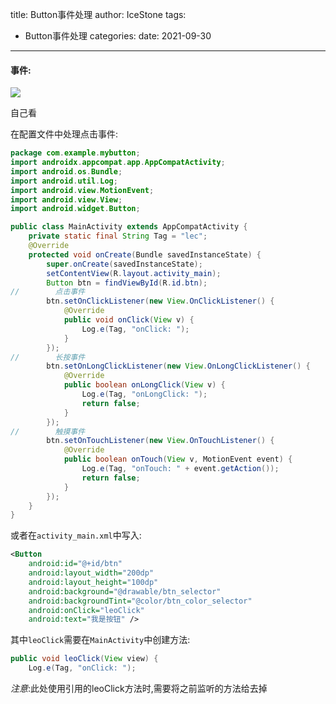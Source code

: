 title: Button事件处理
author: IceStone 
tags: 
  - Button事件处理
categories: 
date: 2021-09-30
---
#### 事件:

![](/images/3i9dwt6rzk.png)

自己看

在配置文件中处理点击事件:

```java
package com.example.mybutton;
import androidx.appcompat.app.AppCompatActivity;
import android.os.Bundle;
import android.util.Log;
import android.view.MotionEvent;
import android.view.View;
import android.widget.Button;

public class MainActivity extends AppCompatActivity {
    private static final String Tag = "lec";
    @Override
    protected void onCreate(Bundle savedInstanceState) {
        super.onCreate(savedInstanceState);
        setContentView(R.layout.activity_main);
        Button btn = findViewById(R.id.btn);
//        点击事件
        btn.setOnClickListener(new View.OnClickListener() {
            @Override
            public void onClick(View v) {
                Log.e(Tag, "onClick: ");
            }
        });
//        长按事件
        btn.setOnLongClickListener(new View.OnLongClickListener() {
            @Override
            public boolean onLongClick(View v) {
                Log.e(Tag, "onLongClick: ");
                return false;
            }
        });
//        触摸事件
        btn.setOnTouchListener(new View.OnTouchListener() {
            @Override
            public boolean onTouch(View v, MotionEvent event) {
                Log.e(Tag, "onTouch: " + event.getAction());
                return false;
            }
        });
    }
}
```

或者在`activity_main.xml`中写入:

```xml
<Button
    android:id="@+id/btn"
    android:layout_width="200dp"
    android:layout_height="100dp"
    android:background="@drawable/btn_selector"
    android:backgroundTint="@color/btn_color_selector"
    android:onClick="leoClick"
    android:text="我是按钮" />
```

其中`leoClick`需要在`MainActivity`中创建方法:

```java
public void leoClick(View view) {
    Log.e(Tag, "onClick: ");
```

*注意*:此处使用引用的leoClick方法时,需要将之前监听的方法给去掉
